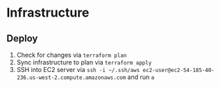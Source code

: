 # Infrastructure

## Deploy

1. Check for changes via `terraform plan`
2. Sync infrastructure to plan via `terraform apply`
3. SSH into EC2 server via `ssh -i ~/.ssh/aws ec2-user@ec2-54-185-40-236.us-west-2.compute.amazonaws.com` and run `a`

